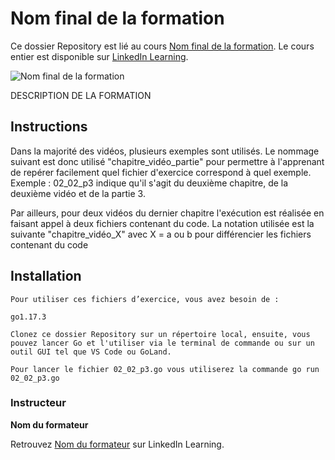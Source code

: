 # Nom final de la formation

Ce dossier Repository est lié au cours [Nom final de la formation][lil-course-url]. Le cours entier est disponible sur [LinkedIn Learning](www.linkedin.com/learning).

![Nom final de la formation][lil-thumbnail-url] 

DESCRIPTION DE LA FORMATION

## Instructions

Dans la majorité des vidéos, plusieurs exemples sont utilisés. Le nommage suivant est donc utilisé "chapitre_vidéo_partie" pour permettre à l'apprenant de repérer facilement quel fichier d'exercice  correspond à quel exemple. Exemple : 02_02_p3 indique qu'il s'agit du deuxième chapitre, de la deuxième vidéo et de la partie 3.
 
Par ailleurs, pour deux vidéos du dernier chapitre l'exécution est réalisée en faisant appel à deux fichiers contenant du code. La notation utilisée est la suivante "chapitre_vidéo_X" avec X = a ou b pour différencier les fichiers contenant du code

## Installation

    Pour utiliser ces fichiers d’exercice, vous avez besoin de : 
    
    go1.17.3
    
    Clonez ce dossier Repository sur un répertoire local, ensuite, vous pouvez lancer Go et l'utiliser via le terminal de commande ou sur un outil GUI tel que VS Code ou GoLand. 
    
    Pour lancer le fichier 02_02_p3.go vous utiliserez la commande go run 02_02_p3.go

### Instructeur

**Nom du formateur** 

 Retrouvez [Nom du formateur](https://www.linkedin.com/learning/instructors/) sur LinkedIn Learning.

[lil-course-url]: https://www.linkedin.com/learning/building-a-graphql-project-with-react-js
[lil-thumbnail-url]: https://cdn.lynda.com/course/2875095/2875095-1615224395432-16x9.jpg	
